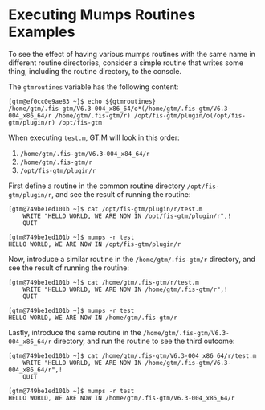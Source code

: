# Executing Mumps Routines Examples

To see the effect of having various mumps routines with the same name in
different routine directories, consider a simple routine that writes some
thing, including the routine directory, to the console.

The `gtmroutines` variable has the following content:

```text
[gtm@ef0cc0e9ae83 ~]$ echo ${gtmroutines}
/home/gtm/.fis-gtm/V6.3-004_x86_64/o*(/home/gtm/.fis-gtm/V6.3-004_x86_64/r /home/gtm/.fis-gtm/r) /opt/fis-gtm/plugin/o(/opt/fis-gtm/plugin/r) /opt/fis-gtm
```

When executing `test.m`, GT.M will look in this order:

1. `/home/gtm/.fis-gtm/V6.3-004_x84_64/r`
1. `/home/gtm/.fis-gtm/r`
1. `/opt/fis-gtm/plugin/r`

First define a routine in the common routine directory `/opt/fis-gtm/plugin/r`,
and see the result of running the routine:

```text
[gtm@749be1ed101b ~]$ cat /opt/fis-gtm/plugin/r/test.m
    WRITE "HELLO WORLD, WE ARE NOW IN /opt/fis-gtm/plugin/r",!
    QUIT

[gtm@749be1ed101b ~]$ mumps -r test
HELLO WORLD, WE ARE NOW IN /opt/fis-gtm/plugin/r
```

Now, introduce a similar routine in the `/home/gtm/.fis-gtm/r` directory, and
see the result of running the routine:

```text
[gtm@749be1ed101b ~]$ cat /home/gtm/.fis-gtm/r/test.m 
    WRITE "HELLO WORLD, WE ARE NOW IN /home/gtm/.fis-gtm/r",!
    QUIT

[gtm@749be1ed101b ~]$ mumps -r test
HELLO WORLD, WE ARE NOW IN /home/gtm/.fis-gtm/r
```

Lastly, introduce the same routine in the
`/home/gtm/.fis-gtm/V6.3-004_x86_64/r` directory, and run the routine to see
the third outcome:

```text
[gtm@749be1ed101b ~]$ cat /home/gtm/.fis-gtm/V6.3-004_x86_64/r/test.m 
    WRITE "HELLO WORLD, WE ARE NOW IN /home/gtm/.fis-gtm/V6.3-004_x86_64/r",!
    QUIT

[gtm@749be1ed101b ~]$ mumps -r test
HELLO WORLD, WE ARE NOW IN /home/gtm/.fis-gtm/V6.3-004_x86_64/r
```

